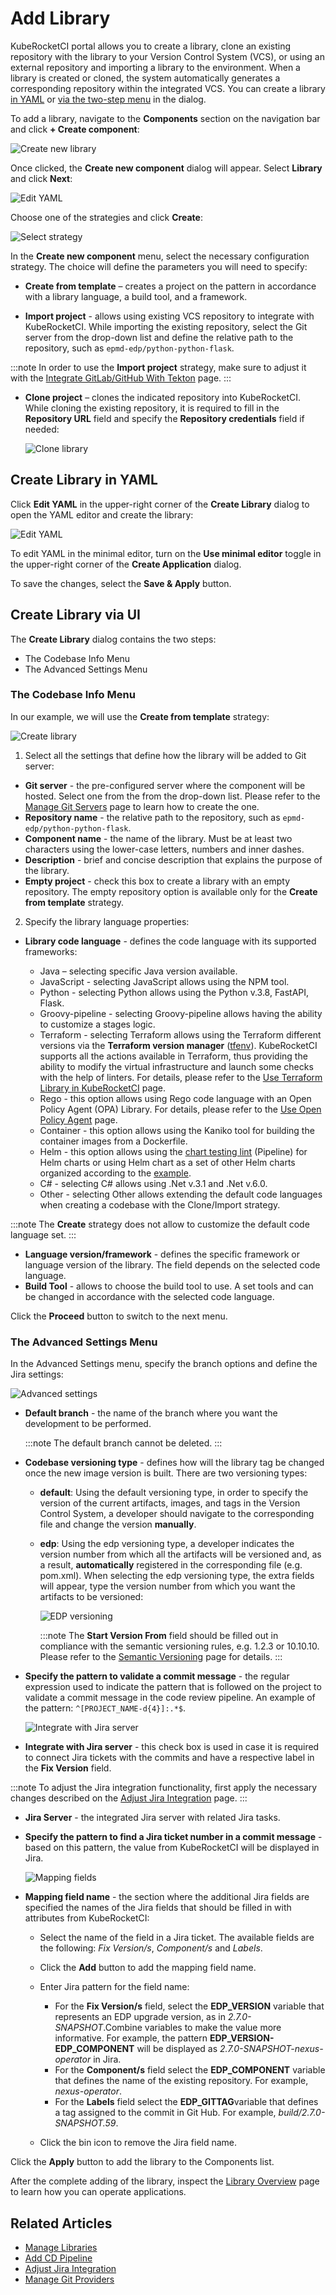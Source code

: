 # Add Library

KubeRocketCI portal allows you to create a library, clone an existing repository with the library to your Version Control System (VCS), or using an external repository and importing a library to the environment. When a library is created or cloned, the system automatically generates a corresponding repository within the integrated VCS. You can create a library [in YAML](#create-library-in-yaml) or [via the two-step menu](#create-library-via-ui) in the dialog.

To add a library, navigate to the **Components** section on the navigation bar and click **+ Create component**:

  ![Create new library](../assets/user-guide/create_new_codebase.png "Create new library")

Once clicked, the **Create new component** dialog will appear. Select **Library** and click **Next**:

  ![Edit YAML](../assets/user-guide/headlamp_new_component_library.png "Create new component menu")

Choose one of the strategies and click **Create**:

   ![Select strategy](../assets/user-guide/select_strategy.png  "Select strategy")

In the **Create new component** menu, select the necessary configuration strategy. The choice will define the parameters you will need to specify:

* **Create from template** – creates a project on the pattern in accordance with a library language, a build tool, and a framework.

* **Import project** - allows using existing VCS repository to integrate with KubeRocketCI. While importing the existing repository, select the Git server from the drop-down list and define the relative path to the repository, such as `epmd-edp/python-python-flask`.

:::note
    In order to use the **Import project** strategy, make sure to adjust it with the [Integrate GitLab/GitHub With Tekton](../user-guide/add-git-server.md) page.
:::

* **Clone project** – clones the indicated repository into KubeRocketCI. While cloning the existing repository, it is required to fill in the **Repository URL** field and specify the **Repository credentials** field if needed:

  ![Clone library](../assets/user-guide/edp-portal-clone-library.png "Clone library")

## Create Library in YAML

Click **Edit YAML** in the upper-right corner of the **Create Library** dialog to open the YAML editor and create the library:

  ![Edit YAML](../assets/user-guide/edp-portal-yaml-edit-library.png "Edit YAML")

To edit YAML in the minimal editor, turn on the **Use minimal editor** toggle in the upper-right corner of the **Create Application** dialog.

To save the changes, select the **Save & Apply** button.

## Create Library via UI

The **Create Library** dialog contains the two steps:

* The Codebase Info Menu
* The Advanced Settings Menu

### The Codebase Info Menu

In our example, we will use the **Create from template** strategy:

  ![Create library](../assets/user-guide/edp-portal-library-codebase-info.png "Create library")

1. Select all the settings that define how the library will be added to Git server:

  * **Git server** - the pre-configured server where the component will be hosted. Select one from the from the drop-down list. Please refer to the [Manage Git Servers](git-server-overview.md) page to learn how to create the one.
  * **Repository name** - the relative path to the repository, such as `epmd-edp/python-python-flask`.
  * **Component name** - the name of the library. Must be at least two characters using the lower-case letters, numbers and inner dashes.
  * **Description** - brief and concise description that explains the purpose of the library.
  * **Empty project** - check this box to create a library with an empty repository. The empty repository option is available only for the **Create from template** strategy.

2. Specify the library language properties:

  * **Library code language** - defines the code language with its supported frameworks:

    * Java – selecting specific Java version available.
    * JavaScript - selecting JavaScript allows using the NPM tool.
    * Python - selecting Python allows using the Python v.3.8, FastAPI, Flask.
    * Groovy-pipeline - selecting Groovy-pipeline allows having the ability to customize a stages logic.
    * Terraform - selecting Terraform allows using the Terraform different versions via the **Terraform version manager** ([tfenv](https://github.com/tfutils/tfenv#usage)).
        KubeRocketCI supports all the actions available in Terraform, thus providing the ability to modify the virtual infrastructure and launch some checks with the help of linters.
        For details, please refer to the [Use Terraform Library in KubeRocketCI](../user-guide/terraform-stages.md) page.
    * Rego - this option allows using Rego code language with an Open Policy Agent (OPA) Library. For details, please refer to the [Use Open Policy Agent](../user-guide/opa-stages.md) page.
    * Container - this option allows using the Kaniko tool for building the container images from a Dockerfile.
    * Helm - this option allows using the [chart testing lint](https://github.com/helm/chart-testing) (Pipeline) for Helm charts or using Helm chart as a set of other Helm charts organized according to the [example](https://github.com/argoproj/argo-helm/tree/main).
    * C# - selecting C# allows using .Net v.3.1 and .Net v.6.0.
    * Other - selecting Other allows extending the default code languages when creating a codebase with the Clone/Import strategy.

  :::note
      The **Create** strategy does not allow to customize the default code language set.
  :::

  * **Language version/framework** - defines the specific framework or language version of the library. The field depends on the selected code language.
  * **Build Tool** - allows to choose the build tool to use. A set tools and can be changed in accordance with the selected code language.

Click the **Proceed** button to switch to the next menu.

### The Advanced Settings Menu

In the Advanced Settings menu, specify the branch options and define the Jira settings:

  ![Advanced settings](../assets/user-guide/edp-portal-library-advanced-settings-menu.png "Advanced settings")

* **Default branch** - the name of the branch where you want the development to be performed.

  :::note
      The default branch cannot be deleted.
  :::

* **Codebase versioning type** - defines how will the library tag be changed once the new image version is built. There are two versioning types:
  * **default**: Using the default versioning type, in order to specify the version of the current artifacts, images, and tags in the Version Control System, a developer should navigate to the corresponding file and change the version **manually**.
  * **edp**: Using the edp versioning type, a developer indicates the version number from which all the artifacts will be versioned and, as a result, **automatically** registered in the corresponding file (e.g. pom.xml). When selecting the edp versioning type, the extra fields will appear, type the version number from which you want the artifacts to be versioned:

      ![EDP versioning](../assets/user-guide/edp-portal-library-edp-versioning.png "EDP versioning")

    :::note
        The **Start Version From** field should be filled out in compliance with the semantic versioning rules, e.g. 1.2.3 or 10.10.10. Please refer to the [Semantic Versioning](https://semver.org/) page for details.
    :::

* **Specify the pattern to validate a commit message** - the regular expression used to indicate the pattern that is followed on the project to validate a commit message in the code review pipeline. An example of the pattern: `^[PROJECT_NAME-d{4}]:.*$`.

  ![Integrate with Jira server](../assets/user-guide/edp-portal-library-jira-server.png "Integrate with Jira server")

* **Integrate with Jira server** - this check box is used in case it is required to connect Jira tickets with the commits
and have a respective label in the **Fix Version** field.

:::note
    To adjust the Jira integration functionality, first apply the necessary changes described on the [Adjust Jira Integration](../operator-guide/jira-integration.md) page.
:::

* **Jira Server** - the integrated Jira server with related Jira tasks.

* **Specify the pattern to find a Jira ticket number in a commit message** - based on this pattern, the value from KubeRocketCI will be displayed in Jira.

  ![Mapping fields](../assets/user-guide/edp-portal-library-advanced-mapping.png "Mapping fields")

* **Mapping field name** - the section where the additional Jira fields are specified the names of the Jira fields that should be filled in with attributes from KubeRocketCI:

  * Select the name of the field in a Jira ticket. The available fields are the following: *Fix Version/s*, *Component/s* and *Labels*.

  * Click the **Add** button to add the mapping field name.

  * Enter Jira pattern for the field name:

    * For the **Fix Version/s** field, select the **EDP_VERSION** variable that represents an EDP upgrade version, as in _2.7.0-SNAPSHOT_.Combine variables to make the value more informative. For example, the pattern **EDP_VERSION-EDP_COMPONENT** will be displayed as _2.7.0-SNAPSHOT-nexus-operator_ in Jira.
    * For the **Component/s** field select the **EDP_COMPONENT** variable that defines the name of the existing repository. For example, _nexus-operator_.
    * For the **Labels** field select the **EDP_GITTAG**variable that defines a tag assigned to the commit in Git Hub. For example, _build/2.7.0-SNAPSHOT.59_.

  * Click the bin icon to remove the Jira field name.

Click the **Apply** button to add the library to the Components list.

After the complete adding of the library, inspect the [Library Overview](library.md) page to learn how you can operate applications.

## Related Articles

* [Manage Libraries](library.md)
* [Add CD Pipeline](add-cd-pipeline.md)
* [Adjust Jira Integration](../operator-guide/jira-integration.md)
* [Manage Git Providers](../user-guide/add-git-server.md)

[//]: # (* [Use Terraform Library in KubeRocketCI]&#40;terraform-stages.md&#41;)

[//]: # (* [Use Open Policy Agent Library in EDP]&#40;opa-stages.md&#41;)
